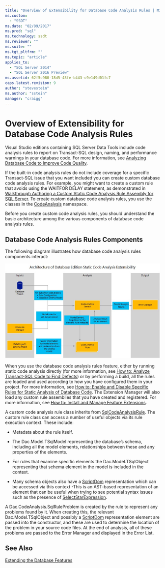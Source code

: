 ```yaml
---
title: "Overview of Extensibility for Database Code Analysis Rules | Microsoft Docs"
ms.custom: 
  - "SSDT"
ms.date: "02/09/2017"
ms.prod: "sql"
ms.technology: ssdt
ms.reviewer: ""
ms.suite: ""
ms.tgt_pltfrm: ""
ms.topic: "article"
applies_to: 
  - "SQL Server 2014"
  - "SQL Server 2016 Preview"
ms.assetid: 62f5c980-18d5-43fe-b443-c9e149d01fc7
caps.latest.revision: 9
author: "stevestein"
ms.author: "sstein"
manager: "craigg"
---
```

# Overview of Extensibility for Database Code Analysis Rules
Visual Studio editions containing SQL Server Data Tools include code analysis rules to report on Transact\-SQL design, naming, and performance warnings in your database code. For more information, see [Analyzing Database Code to Improve Code Quality](http://msdn.microsoft.com/en-us/library/dd172133(v=vs.100).aspx).  
  
If the built-in code analysis rules do not include coverage for a specific Transact\-SQL issue that you want included you can create custom database code analysis rules. For example, you might want to create a custom rule that avoids using the WAITFOR DELAY statement, as demonstrated in [Walkthrough Authoring a Custom Static Code Analysis Rule Assembly for SQL Server](../ssdt/walkthrough-author-custom-static-code-analysis-rule-assembly.md). To create custom database code analysis rules, you use the classes in the [CodeAnalysis](https://msdn.microsoft.com/library/microsoft.sqlserver.dac.codeanalysis.aspx) namespace.  
  
Before you create custom code analysis rules, you should understand the basic architecture among the various components of database code analysis rules.  
  
## Database Code Analysis Rules Components  
The following diagram illustrates how database code analysis rules components interact:  
  
![Database Code Analysis Rules Components](../ssdt/media/ssdt-database-code-analysis-rules-components.jpg "Database Code Analysis Rules Components")  
  
When you use the database code analysis rules feature, either by running static code analysis directly (for more information, see [How to: Analyze Transact-SQL Code to Find Defects](http://msdn.microsoft.com/en-us/library/dd172119(v=vs.100).aspx)) or by performing a build, all the rules are loaded and used according to how you have configured them in your project. For more information, see [How to: Enable and Disable Specific Rules for Static Analysis of Database Code](http://msdn.microsoft.com/en-us/library/dd172131(v=vs.100).aspx). The Extension Manager will also load any custom rule assemblies that you have created and registered. For more information, see [How to: Install and Manage Feature Extensions](../ssdt/how-to-install-and-manage-feature-extensions.md).  
  
A custom code analysis rule class inherits from [SqlCodeAnalysisRule](https://msdn.microsoft.com/library/microsoft.sqlserver.dac.codeanalysis.sqlcodeanalysisrule.aspx). The custom rule class can access a number of useful objects via its rule execution context. These include:  
  
-   Metadata about the rule itself.  
  
-   The Dac.Model.TSqlModel representing the database’s schema, including all the model elements, relationships between these and any properties of the elements.  
  
-   For rules that examine specific elements the Dac.Model.TSqlObject representing that schema element in the model is included in the context.  
  
-   Many schema objects also have a [ScriptDom](https://msdn.microsoft.com/en-us/library/microsoft.sqlserver.transactsql.scriptdom.aspx) representation which can be accessed via this context -This is an AST-based representation of an element that can be useful when trying to see potential syntax issues such as the presence of [SelectStarExpression](https://msdn.microsoft.com/en-us/library/microsoft.sqlserver.transactsql.scriptdom.selectstarexpression.aspx).  
  
A Dac.CodeAnalysis.SqlRuleProblem is created by the rule to represent any problems found by it. When creating this, the relevant Dac.Model.TSqlObject and possibly a [ScriptDom](https://msdn.microsoft.com/en-us/library/microsoft.sqlserver.transactsql.scriptdom.aspx) representation element are passed into the constructor, and these are used to determine the location of the problem in your source code files. At the end of analysis, all of these problems are passed to the Error Manager and displayed in the Error List.  
  
## See Also  
[Extending the Database Features](../ssdt/extending-the-database-features.md)  
  
